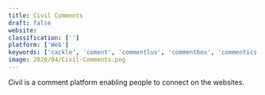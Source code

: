 ```yaml
---
title: Civil Comments
draft: false 
website: 
classification: ['']
platform: ['Web']
keywords: ['cackle', 'coment', 'commentluv', 'commentbox', 'commentics', 'commento', 'disqus', 'facebook_comments', 'graphcomment', 'hypercomments', 'intensedebate', 'isso', 'jlex_comment', 'justcomments', 'livere', 'padlet_briefcase', 'reactions_bar', 'smartcomment', 'solidopinion', 'talk', 'thrive_comments', 'viafoura', 'vuukle']
image: 2020/04/Civil-Comments.png
---
```

Civil is a comment platform enabling people to connect on the websites.